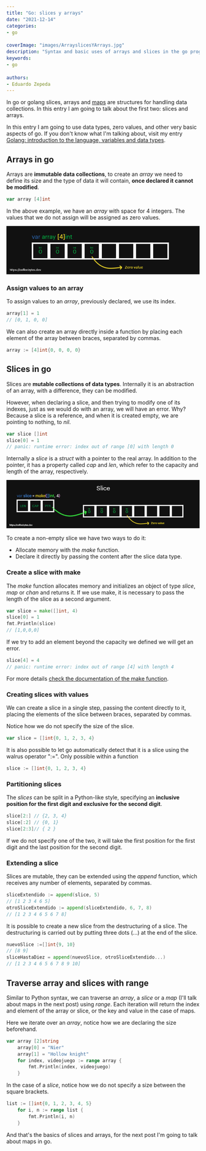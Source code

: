 ```yaml
---
title: "Go: slices y arrays"
date: "2021-12-14"
categories:
- go

coverImage: "images/ArrayslicesYArrays.jpg"
description: "Syntax and basic uses of arrays and slices in the go programming language. I also explain how to use the make function in slices."
keywords:
- go

authors:
- Eduardo Zepeda
---
```


In go or golang slices, arrays and [maps](/go-maps-o-dictionaries/) are structures for handling data collections. In this entry I am going to talk about the first two: slices and arrays.

In this entry I am going to use data types, zero values, and other very basic aspects of go. If you don't know what I'm talking about, visit my entry [Golang: introduction to the language, variables and data types](/golang-introduction-to-the-language-variables-and-data-types/).

## Arrays in go

Arrays are **immutable data collections**, to create an _array_ we need to define its size and the type of data it will contain, **once declared it cannot be modified**.

```go
var array [4]int
```

In the above example, we have an _array_ with space for 4 integers. The values that we do not assign will be assigned as zero values.

![Structure of an array in go](images/arrayGolang-1.png)

### Assign values to an array

To assign values to an _array_, previously declared, we use its index.

```go
array[1] = 1
// [0, 1, 0, 0]
```

We can also create an array directly inside a function by placing each element of the array between braces, separated by commas.

```go
array := [4]int{0, 0, 0, 0}
```

## Slices in go

Slices are **mutable collections of data types**. Internally it is an abstraction of an array, with a difference, they can be modified.

However, when declaring a slice, and then trying to modify one of its indexes, just as we would do with an array, we will have an error. Why? Because a slice is a reference, and when it is created empty, we are pointing to nothing, to _nil_.

```go
var slice []int
slice[0] = 1
// panic: runtime error: index out of range [0] with length 0
```

Internally a _slice_ is a _struct_ with a pointer to the real array. In addition to the pointer, it has a property called _cap_ and _len_, which refer to the capacity and length of the array, respectively.

![Structure of a slice in go](images/sliceGolang.png "A slice pointer points to the data it contains")

To create a non-empty slice we have two ways to do it:

* Allocate memory with the _make_ function.
* Declare it directly by passing the content after the slice data type.

### Create a slice with make

The _make_ function allocates memory and initializes an object of type _slice_, _map_ or _chan_ and returns it. If we use make, it is necessary to pass the length of the slice as a second argument.

```go
var slice = make([]int, 4)
slice[0] = 1
fmt.Println(slice)
// [1,0,0,0]
```

If we try to add an element beyond the capacity we defined we will get an error.

```go
slice[4] = 4
// panic: runtime error: index out of range [4] with length 4
```

For more details [check the documentation of the make function](https://pkg.go.dev/builtin#make).

### Creating slices with values

We can create a slice in a single step, passing the content directly to it, placing the elements of the slice between braces, separated by commas.

Notice how we do not specify the size of the slice.

```go
var slice = []int{0, 1, 2, 3, 4}
```

It is also possible to let go automatically detect that it is a slice using the walrus operator ":=". Only possible within a function

```go
slice := []int{0, 1, 2, 3, 4}
```

### Partitioning slices

The _slices_ can be split in a Python-like style, specifying an **inclusive position for the first digit and exclusive for the second digit**.

```go
slice[2:] // {2, 3, 4}
slice[:2] // {0, 1}
slice[2:3]// { 2 }
```

If we do not specify one of the two, it will take the first position for the first digit and the last position for the second digit.

### Extending a slice

Slices are mutable, they can be extended using the _append_ function, which receives any number of elements, separated by commas.

```go
sliceExtendido := append(slice, 5)
// [1 2 3 4 6 5]
otroSliceExtendido := append(sliceExtendido, 6, 7, 8)
// [1 2 3 4 6 5 6 7 8]
```

It is possible to create a new slice from the destructuring of a slice. The destructuring is carried out by putting three dots (...) at the end of the slice.

```go
nuevoSlice :=[]int{9, 10}
// [8 9]
sliceHastaDiez = append(nuevoSlice, otroSliceExtendido...)
// [1 2 3 4 6 5 6 7 8 9 10]
```

## Traverse array and slices with range

Similar to Python syntax, we can traverse an _array_, a _slice_ or a _map_ (I'll talk about maps in the next post) using _range_. Each iteration will return the index and element of the array or slice, or the key and value in the case of maps.

Here we iterate over an _array_, notice how we are declaring the size beforehand.

```go
var array [2]string
    array[0] = "Nier"
    array[1] = "Hollow knight"
    for index, videojuego := range array {
    	fmt.Println(index, videojuego)
    }
```

In the case of a _slice_, notice how we do not specify a size between the square brackets.

```go
list := []int{0, 1, 2, 3, 4, 5}
    for i, n := range list {
    	fmt.Println(i, n)
    }
```

And that's the basics of slices and arrays, for the next post I'm going to talk about maps in go.